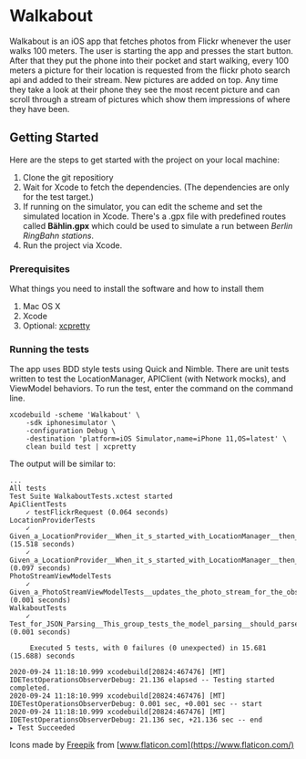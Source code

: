# Walkabout
Walkabout is an iOS app that fetches photos from Flickr whenever the user walks 100 meters. 
The user is starting the app and presses the start button. After that they put the phone into their pocket and start walking, every 100 meters a picture for their location is requested from the flickr photo search api and added to their stream. New pictures are added on top. Any time they take a look at their phone they see the most recent picture and can scroll through a stream of pictures which show them impressions of where they have been.

## Getting Started

Here are the steps to get started with the project on your local machine:

1. Clone the git repositiory
2. Wait for Xcode to fetch the dependencies. (The dependencies are only for the test target.)
3. If running on the simulator, you can edit the scheme and set the simulated location in Xcode. 
There's a .gpx file with predefined routes called **Bählin.gpx** which could be used to simulate a run between *Berlin RingBahn stations*.
4. Run the project via Xcode.

### Prerequisites

What things you need to install the software and how to install them

1. Mac OS X
2. Xcode
3. Optional: [xcpretty](https://github.com/supermarin/xcpretty)


### Running the tests

The app uses BDD style tests using Quick and Nimble. There are unit tests written to test the LocationManager, APIClient (with Network mocks), and ViewModel behaviors. To run the test, enter the command on the command line.

```
xcodebuild -scheme 'Walkabout' \
    -sdk iphonesimulator \
    -configuration Debug \
    -destination 'platform=iOS Simulator,name=iPhone 11,OS=latest' \
    clean build test | xcpretty
```

The output will be similar to:

```
...
All tests
Test Suite WalkaboutTests.xctest started
ApiClientTests
    ✓ testFlickrRequest (0.064 seconds)
LocationProviderTests
    ✓ Given_a_LocationProvider__When_it_s_started_with_LocationManager__then_starts_location_updates (15.518 seconds)
    ✓ Given_a_LocationProvider__When_it_s_started_with_LocationManager__then_provides_current_location (0.097 seconds)
PhotoStreamViewModelTests
    ✓ Given_a_PhotoStreamViewModelTests__updates_the_photo_stream_for_the_observer (0.001 seconds)
WalkaboutTests
    ✓ Test_for_JSON_Parsing__This_group_tests_the_model_parsing__should_parse_the_data_correctly (0.001 seconds)

     Executed 5 tests, with 0 failures (0 unexpected) in 15.681 (15.688) seconds

2020-09-24 11:18:10.999 xcodebuild[20824:467476] [MT] IDETestOperationsObserverDebug: 21.136 elapsed -- Testing started completed.
2020-09-24 11:18:10.999 xcodebuild[20824:467476] [MT] IDETestOperationsObserverDebug: 0.001 sec, +0.001 sec -- start
2020-09-24 11:18:10.999 xcodebuild[20824:467476] [MT] IDETestOperationsObserverDebug: 21.136 sec, +21.136 sec -- end
▸ Test Succeeded
```


Icons made by [Freepik](https://www.flaticon.com/authors/freepik) from [www.flaticon.com](https://www.flaticon.com/)